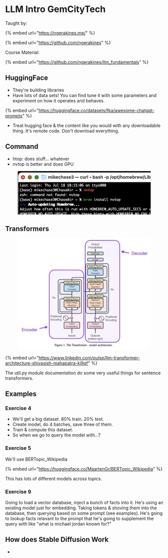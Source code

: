 # LLM Intro GemCityTech

Taught by:

{% embed url="https://ngerakines.me/" %}

{% embed url="https://github.com/ngerakines" %}

Course Material:

{% embed url="https://github.com/ngerakines/llm_fundamentals" %}

## HuggingFace

* They're building libraries
* Have lots of data sets! You can find tune it with some parameters and experiment on how it operates and behaves.

{% embed url="https://huggingface.co/datasets/fka/awesome-chatgpt-prompts" %}

* Treat hugging face & the content like you would with any downloadable thing. It's remote code. Don't download everything.

## Command

* htop: does stuff... whatever
* nvtop is better and does GPU

<figure><img src="../../../../.gitbook/assets/CleanShot 2024-07-18 at 18.29.29@2x.png" alt=""><figcaption></figcaption></figure>

## Transformers

<figure><img src="../../../../.gitbook/assets/CleanShot 2024-07-18 at 19.07.09@2x.png" alt=""><figcaption></figcaption></figure>

{% embed url="https://www.linkedin.com/pulse/llm-transformer-architecture-shivasish-mahapatra-kj9qf" %}

The util.py module documentation do some very useful things for sentence transformers.&#x20;

## Examples

### Exercise 4

* We'll get a big dataset. 80% train. 20% test.
* Create model, do 4 batches, save three of them.
* Train & compute this dataset.
* So when we go to query the model with...?

### Exercise 5

We'll use BERTopic\_Wikipedia

{% embed url="https://huggingface.co/MaartenGr/BERTopic_Wikipedia" %}

This has lots of different models across topics.

### Exercise 9

Going to load a vector database, inject a bunch of facts into it. He's using an existing model just for embedding. Taking tokens & shoving them into the database, then querying based on some prompt (see examples). He's going to lookup facts relavant to the prompt that he's going to supplement the query with like "what is michael jordan known for?"

## How does Stable Diffusion Work

*

